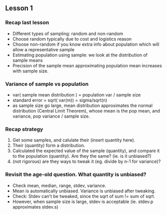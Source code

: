 ## Lesson 1
### Recap last lesson
- Different types of sampling: random and non-random
- Choose random typically due to cost and logistics reason
- Choose non-random if you know extra info about population which will allow a representative sample
- Estimating population using sample: we look at the distribution of sample means
- Precision of the sample mean approximating population mean increases with sample size.

### Variance of sample vs population
- var( sample mean distribution ) = population var / sample size
- standard error = sqrt( var(m)) = sigma/sqrt(n)
- as sample size go large, mean distribution approximates the normal distribution (Central Limit Theorem), whose mean is the pop mean, and variance, pop variance / sample size.

### Recap strategy
1. Get some samples, and calulate their (insert quantity here).
2. Their (quantity) form a distribution.
3. Calculated the expected value of the sample (quantity), and compare it to the population (quantity). Are they the same? (ie. is it unbiased?)
4. (not rigorous) are they ways to tweak it (eg. divide by n-1 for variance)?

### Revisit the age-old question. What quantity is unbiased?
- Check mean, median, range, stdev, variance.
- Mean is automatically unbiased. Variance is unbiased after tweaking.
- Check: Stdev can't be tweaked, since the sqrt of sum != sum of sqrt.
- However, when sample size is large, stdev is acceptable (ie. stdev.p approximates stdev.s)
